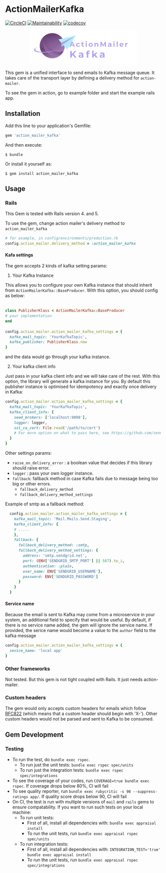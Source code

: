 # ActionMailerKafka
[![CircleCI](https://circleci.com/gh/luong-komorebi/action-mailer-kafka/tree/master.svg?style=svg)](https://circleci.com/gh/luong-komorebi/action-mailer-kafka/tree/master) [![Maintainability](https://api.codeclimate.com/v1/badges/4f16e7b6eb2733c52cf4/maintainability)](https://codeclimate.com/github/luong-komorebi/action-mailer-kafka/maintainability) [![codecov](https://codecov.io/gh/luong-komorebi/action-mailer-kafka/branch/master/graph/badge.svg)](https://codecov.io/gh/luong-komorebi/action-mailer-kafka)

<p align="center">
  <img src="./logo.png">
</p>

This gem is a unified interface to send emails to Kafka message queue. It takes care of the transport layer by defining a delivery method for `action-mailer`. 

To see the gem in action, go to example folder and start the example rails app.

## Installation

Add this line to your application's Gemfile:

```ruby
gem 'action_mailer_kafka'
```

And then execute:

    $ bundle

Or install it yourself as:

    $ gem install action_mailer_kafka

## Usage

### Rails

This Gem is tested with Rails version 4. and 5.

To use the gem, change action mailer's delivery method to `action_mailer_kafka`

```ruby
# for example, in config/environments/production.rb
config.action_mailer.delivery_method = :action_mailer_kafka
```

#### Kafa settings
The gem accepts 2 kinds of kafka setting params:

1. Your Kafka Instance

This allows you to configure your own Kafka instance that should inherit from `ActionMailerKafka::BaseProducer`.
With this option, you should config as below:

```ruby

class PublisherKlass < ActionMailerKafka::BaseProducer
# your implementation
end

config.action_mailer.action_mailer_kafka_settings = {
  kafka_mail_topic: 'YourKafkaTopic',
  kafka_publisher: PublisherKlass.new
}
```

and the data would go through your kafka instance.


2. Your kafka client info

Just pass in your kafka client info and we will take care of the rest. With this option, the library will generate a kafka instance for you. By default this publisher instance is optimised for idempotency and exactly once delivery in Kafka:

```ruby
config.action_mailer.action_mailer_kafka_settings = {
  kafka_mail_topic: 'YourKafkaTopic',
  kafka_client_info: {
    seed_brokers: ['localhost:9090'],
    logger: logger,
    ssl_ca_cert: File.read('/path/to/cert')
    # For more option on what to pass here, see https://github.com/zendesk/ruby-kafka/blob/master/lib/kafka/client.rb#L20
  }
}
```

Other settings params:
- `raise_on_delivery_error` : a boolean value that decides if this library should raise error.
- `logger` : pass your own logger instance.
- `fallback`: fallback method in case Kafka fails due to message being too big or other errors.
  + `fallback_delivery_method`
  + `fallback_delivery_method_settings`

Example of smtp as a fallback method:
```ruby
  config.action_mailer.action_mailer_kafka_settings = {
    kafka_mail_topic: 'Mail.Mails.Send.Staging',
    kafka_client_info: {
    # .....
    },
    fallback: {
      fallback_delivery_method: :smtp,
      fallback_delivery_method_settings: {
        address: 'smtp.sendgrid.net',
        port: (ENV['SENDGRID_SMTP_PORT'] || 587).to_i,
        authentication: :plain,
        user_name: ENV['SENDGRID_USERNAME'],
        password: ENV['SENDGRID_PASSWORD']
      }
    }
  }
```

#### Service name

Because the email is sent to Kafka may come from a microservice in your system, an additional field to specify that would be useful. By default, if there is no service name added, the gem will ignore the service name. If provided, the serice name would become a value to the `author` field to the kafka message

```ruby
config.action_mailer.action_mailer_kafka_settings = {
  sevice_name: 'local app'
}
```

### Other frameworks

Not tested. But this gem is not tight coupled with Rails. It just needs action-mailer.

### Custom headers

The gem would only accepts custom headers for emails which follow [RFC822](tools.ietf.org/html/rfc822) (which means that a custom header should begin with 'X-'). Other custom headers would not be parsed and sent to Kafka to be consumed.


## Gem Development

### Testing
- To run the test, do ` bundle exec rspec `.
  - To run just the unit tests: ` bundle exec rspec spec/units `
  - To run just the integration tests: ` bundle exec rspec spec/integrations `
- To see the coverage of your codes, run ` COVERAGE=true bundle exec rspec `. If coverage drops below 80%, CI will fail
- To see quality reporter, run ` bundle exec rubycritic -s 90 --suppress-ratings app/ `. If quality score drops below 90, CI will fail
- On CI, the test is run with multiple versions of `mail` and `rails` gems to ensure compatability. If you want to run such tests on your local machine:
  - To run unit tests:
    - First of all, install all dependencies with: ` bundle exec appraisal install `
    - To run the unit tests, run ` bundle exec appraisal rspec spec/units `
  - To run integration tests:
    - First of all, install all dependencies with: ` INTEGRATION_TEST='true' bundle exec appraisal install `
    - To run the unit tests, run ` bundle exec appraisal rspec spec/integrations `
